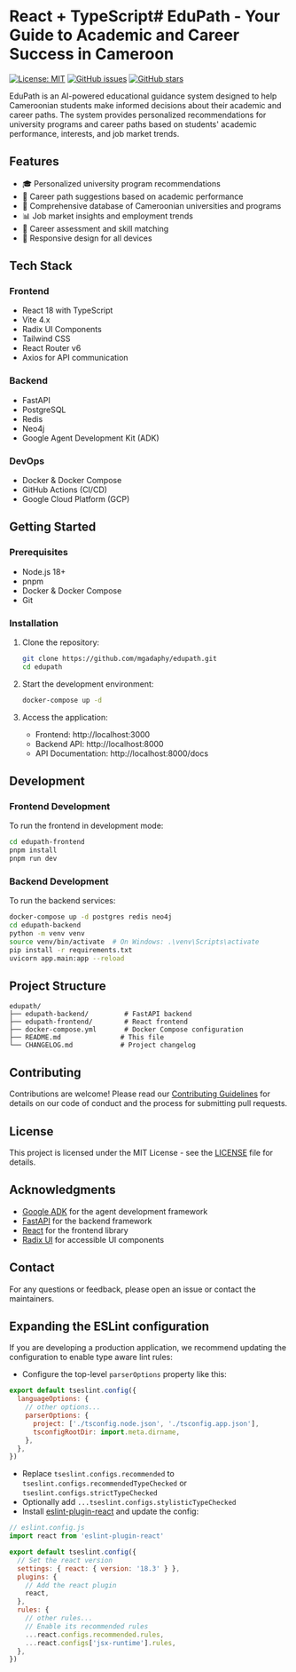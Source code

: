 # React + TypeScript# EduPath - Your Guide to Academic and Career Success in Cameroon

[![License: MIT](https://img.shields.io/badge/License-MIT-yellow.svg)](https://opensource.org/licenses/MIT)
[![GitHub issues](https://img.shields.io/github/issues/mgadaphy/edupath)](https://github.com/mgadaphy/edupath/issues)
[![GitHub stars](https://img.shields.io/github/stars/mgadaphy/edupath)](https://github.com/mgadaphy/edupath/stargazers)

EduPath is an AI-powered educational guidance system designed to help Cameroonian students make informed decisions about their academic and career paths. The system provides personalized recommendations for university programs and career paths based on students' academic performance, interests, and job market trends.

## Features

- 🎓 Personalized university program recommendations
- 💼 Career path suggestions based on academic performance
- 🏫 Comprehensive database of Cameroonian universities and programs
- 📊 Job market insights and employment trends
- 🎯 Career assessment and skill matching
- 📱 Responsive design for all devices

## Tech Stack

### Frontend
- React 18 with TypeScript
- Vite 4.x
- Radix UI Components
- Tailwind CSS
- React Router v6
- Axios for API communication

### Backend
- FastAPI
- PostgreSQL
- Redis
- Neo4j
- Google Agent Development Kit (ADK)

### DevOps
- Docker & Docker Compose
- GitHub Actions (CI/CD)
- Google Cloud Platform (GCP)

## Getting Started

### Prerequisites

- Node.js 18+
- pnpm
- Docker & Docker Compose
- Git

### Installation

1. Clone the repository:
   ```bash
   git clone https://github.com/mgadaphy/edupath.git
   cd edupath
   ```

2. Start the development environment:
   ```bash
   docker-compose up -d
   ```

3. Access the application:
   - Frontend: http://localhost:3000
   - Backend API: http://localhost:8000
   - API Documentation: http://localhost:8000/docs

## Development

### Frontend Development

To run the frontend in development mode:

```bash
cd edupath-frontend
pnpm install
pnpm run dev
```

### Backend Development

To run the backend services:

```bash
docker-compose up -d postgres redis neo4j
cd edupath-backend
python -m venv venv
source venv/bin/activate  # On Windows: .\venv\Scripts\activate
pip install -r requirements.txt
uvicorn app.main:app --reload
```

## Project Structure

```
edupath/
├── edupath-backend/         # FastAPI backend
├── edupath-frontend/        # React frontend
├── docker-compose.yml       # Docker Compose configuration
├── README.md               # This file
└── CHANGELOG.md            # Project changelog
```

## Contributing

Contributions are welcome! Please read our [Contributing Guidelines](CONTRIBUTING.md) for details on our code of conduct and the process for submitting pull requests.

## License

This project is licensed under the MIT License - see the [LICENSE](LICENSE) file for details.

## Acknowledgments

- [Google ADK](https://developers.google.com/agent-development-kit) for the agent development framework
- [FastAPI](https://fastapi.tiangolo.com/) for the backend framework
- [React](https://reactjs.org/) for the frontend library
- [Radix UI](https://www.radix-ui.com/) for accessible UI components

## Contact

For any questions or feedback, please open an issue or contact the maintainers.

## Expanding the ESLint configuration

If you are developing a production application, we recommend updating the configuration to enable type aware lint rules:

- Configure the top-level `parserOptions` property like this:

```js
export default tseslint.config({
  languageOptions: {
    // other options...
    parserOptions: {
      project: ['./tsconfig.node.json', './tsconfig.app.json'],
      tsconfigRootDir: import.meta.dirname,
    },
  },
})
```

- Replace `tseslint.configs.recommended` to `tseslint.configs.recommendedTypeChecked` or `tseslint.configs.strictTypeChecked`
- Optionally add `...tseslint.configs.stylisticTypeChecked`
- Install [eslint-plugin-react](https://github.com/jsx-eslint/eslint-plugin-react) and update the config:

```js
// eslint.config.js
import react from 'eslint-plugin-react'

export default tseslint.config({
  // Set the react version
  settings: { react: { version: '18.3' } },
  plugins: {
    // Add the react plugin
    react,
  },
  rules: {
    // other rules...
    // Enable its recommended rules
    ...react.configs.recommended.rules,
    ...react.configs['jsx-runtime'].rules,
  },
})
```
